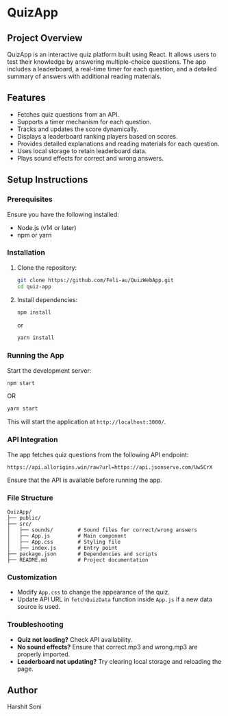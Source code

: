 # QuizApp

## Project Overview

QuizApp is an interactive quiz platform built using React. It allows users to test their knowledge by answering multiple-choice questions. The app includes a leaderboard, a real-time timer for each question, and a detailed summary of answers with additional reading materials.

## Features

- Fetches quiz questions from an API.
- Supports a timer mechanism for each question.
- Tracks and updates the score dynamically.
- Displays a leaderboard ranking players based on scores.
- Provides detailed explanations and reading materials for each question.
- Uses local storage to retain leaderboard data.
- Plays sound effects for correct and wrong answers.

## Setup Instructions

### Prerequisites

Ensure you have the following installed:

- Node.js (v14 or later)
- npm or yarn

### Installation

1. Clone the repository:
   ```sh
   git clone https://github.com/Feli-au/QuizWebApp.git
   cd quiz-app
   ```
2. Install dependencies:
   ```sh
   npm install
   ```
   or
   ```sh
   yarn install
   ```

### Running the App

Start the development server:

```sh
npm start
```

OR

```sh
yarn start
```

This will start the application at `http://localhost:3000/`.

### API Integration

The app fetches quiz questions from the following API endpoint:

```
https://api.allorigins.win/raw?url=https://api.jsonserve.com/Uw5CrX
```

Ensure that the API is available before running the app.

### File Structure

```
QuizApp/
├── public/
├── src/
│   ├── sounds/        # Sound files for correct/wrong answers
│   ├── App.js         # Main component
│   ├── App.css        # Styling file
│   ├── index.js       # Entry point
├── package.json       # Dependencies and scripts
├── README.md          # Project documentation
```

### Customization

- Modify `App.css` to change the appearance of the quiz.
- Update API URL in `fetchQuizData` function inside `App.js` if a new data source is used.

### Troubleshooting

- **Quiz not loading?** Check API availability.
- **No sound effects?** Ensure that correct.mp3 and wrong.mp3 are properly imported.
- **Leaderboard not updating?** Try clearing local storage and reloading the page.

## Author

Harshit Soni

